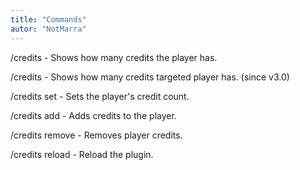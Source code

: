 ```yaml
---
title: "Commands"
autor: "NotMarra"
---
```


/credits - Shows how many credits the player has.

/credits <player> - Shows how many credits targeted player has. (since v3.0)

/credits set - Sets the player's credit count.

/credits add - Adds credits to the player.

/credits remove - Removes player credits.

/credits reload - Reload the plugin.
